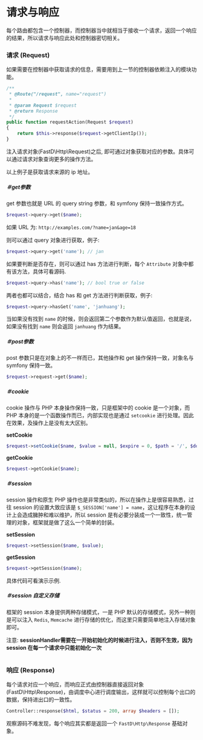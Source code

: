 # 请求与响应

每个路由都包含一个控制器，而控制器当中就相当于接收一个请求，返回一个响应的结果，所以请求与响应此处和控制器密切相关。

### 请求 (Request)

如果需要在控制器中获取请求的信息，需要用到上一节的控制器依赖注入的模块功能。

```php
/**
 * @Route("/request", name="request")
 *
 * @param Request $request
 * @return Response
 */
public function requestAction(Request $request)
{
    return $this->response($request->getClientIp());
}
```

注入请求对象(FastD\Http\Request)之后, 即可通过对象获取对应的参数。具体可以通过请求对象查询更多的操作方法。

以上例子是获取请求来源的 ip 地址。

##### ＃get参数

get 参数也就是 URL 的 query string 参数，和 symfony 保持一致操作方式。

```php
$request->query->get($name);
```

如果 URL 为: `http://examples.com/?name=jan&age=18`

则可以通过 query 对象进行获取，例子: 

```php
$request->query->get('name'); // jan
```

如果要判断是否存在，则可以通过 has 方法进行判断，每个 `Attribute` 对象中都有该方法，具体可看源码.

```php
$request->query->has('name'); // bool true or false
```

两者也都可以结合，结合 has 和 get 方法进行判断获取，例子: 

```php
$request->query->hasGet('name', 'janhuang');
```

当如果没有找到 `name` 的时候，则会返回第二个参数作为默认值返回，也就是说，如果没有找到 `name` 则会返回 `janhuang` 作为结果。

##### ＃post参数

post 参数只是在对象上的不一样而已，其他操作和 get 操作保持一致，对象名与 symfony 保持一致。

```php
$request->request->get($name);
```

##### ＃cookie

cookie 操作与 PHP 本身操作保持一致，只是框架中的 cookie 是一个对象，而 PHP 本身的是一个函数操作而已，内部实现也是通过 `setcookie` 进行处理。因此在效果，及操作上是没有太大区别。

**setCookie**

```php
$request->setCookie($name, $value = null, $expire = 0, $path = '/', $domain = null, $secure = false, $httpOnly = true);
```

**getCookie**

```php
$request->getCookie($name);
```

##### ＃session

session 操作和原生 PHP 操作也是非常类似的，所以在操作上是很容易熟悉，过往 session 的设置大致应该是 `$_SESSION['name'] = name`，这让程序在本身的设计上会造成臃肿和难以维护，所以 session 是有必要分装成一个一致性，统一管理的对象，框架就是做了这么一个简单的封装。

**setSession**

```php
$request->setSession($name, $value);
```

**getSession**

```php
$request->getSession($name);
```

具体代码可看演示示例.

##### ＃session 自定义存储

框架的 session 本身提供两种存储模式，一是 PHP 默认的存储模式，另外一种则是可以注入 `Redis`, `Memcache` 进行存储的优化，而这里只需要简单地注入存储对象即可。

注意: **sessionHandler需要在一开始初始化的时候进行注入，否则不生效，因为 session 在每一个请求中只能初始化一次** 

```php

```

### 响应 (Response)

每个请求对应一个响应，而响应正式由控制器直接返回对象(FastD\Http\Response)，由调度中心进行调度输出，这样就可以控制每个出口的数据，保持进出口的一致性。

```php
Controller::response($html, $status = 200, array $headers = []);
```

观察源码不难发现，每个响应其实都是返回一个 `FastD\Http\Response` 基础对象。